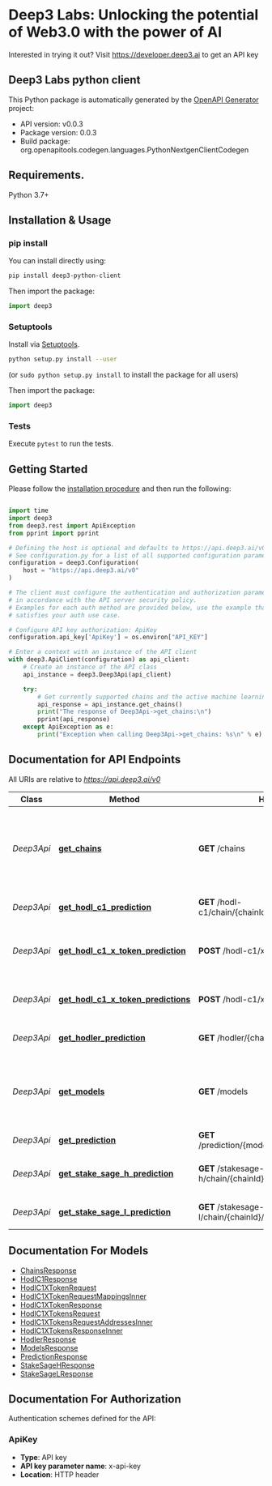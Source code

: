 # Deep3 Labs: Unlocking the potential of Web3.0 with the power of AI

Interested in trying it out? Visit https://developer.deep3.ai to get an API key

## Deep3 Labs python client
This Python package is automatically generated by the [OpenAPI Generator](https://openapi-generator.tech) project:

- API version: v0.0.3
- Package version: 0.0.3
- Build package: org.openapitools.codegen.languages.PythonNextgenClientCodegen

## Requirements.

Python 3.7+

## Installation & Usage
### pip install

You can install directly using:

```sh
pip install deep3-python-client
```

Then import the package:
```python
import deep3
```

### Setuptools

Install via [Setuptools](http://pypi.python.org/pypi/setuptools).

```sh
python setup.py install --user
```
(or `sudo python setup.py install` to install the package for all users)

Then import the package:
```python
import deep3
```

### Tests

Execute `pytest` to run the tests.

## Getting Started

Please follow the [installation procedure](#installation--usage) and then run the following:

```python

import time
import deep3
from deep3.rest import ApiException
from pprint import pprint

# Defining the host is optional and defaults to https://api.deep3.ai/v0
# See configuration.py for a list of all supported configuration parameters.
configuration = deep3.Configuration(
    host = "https://api.deep3.ai/v0"
)

# The client must configure the authentication and authorization parameters
# in accordance with the API server security policy.
# Examples for each auth method are provided below, use the example that
# satisfies your auth use case.

# Configure API key authorization: ApiKey
configuration.api_key['ApiKey'] = os.environ["API_KEY"]

# Enter a context with an instance of the API client
with deep3.ApiClient(configuration) as api_client:
    # Create an instance of the API class
    api_instance = deep3.Deep3Api(api_client)

    try:
        # Get currently supported chains and the active machine learning models
        api_response = api_instance.get_chains()
        print("The response of Deep3Api->get_chains:\n")
        pprint(api_response)
    except ApiException as e:
        print("Exception when calling Deep3Api->get_chains: %s\n" % e)

```

## Documentation for API Endpoints

All URIs are relative to *https://api.deep3.ai/v0*

Class | Method | HTTP request | Description
------------ | ------------- | ------------- | -------------
*Deep3Api* | [**get_chains**](docs/Deep3Api.md#get_chains) | **GET** /chains | Get currently supported chains and the active machine learning models
*Deep3Api* | [**get_hodl_c1_prediction**](docs/Deep3Api.md#get_hodl_c1_prediction) | **GET** /hodl-c1/chain/{chainId}/account/{address} | Get a HODL-C1 prediction
*Deep3Api* | [**get_hodl_c1_x_token_prediction**](docs/Deep3Api.md#get_hodl_c1_x_token_prediction) | **POST** /hodl-c1/x/token | Get a HODL-C1 cross-chain token prediction
*Deep3Api* | [**get_hodl_c1_x_token_predictions**](docs/Deep3Api.md#get_hodl_c1_x_token_predictions) | **POST** /hodl-c1/x/tokens | Get HODL-C1 cross-chain token predictions
*Deep3Api* | [**get_hodler_prediction**](docs/Deep3Api.md#get_hodler_prediction) | **GET** /hodler/{chainId}/{publicAddress} | Get a Hodler prediction
*Deep3Api* | [**get_models**](docs/Deep3Api.md#get_models) | **GET** /models | Get active machine learning models and the chains they support
*Deep3Api* | [**get_prediction**](docs/Deep3Api.md#get_prediction) | **GET** /prediction/{model}/{chainId}/{publicAddress} | Get a prediction
*Deep3Api* | [**get_stake_sage_h_prediction**](docs/Deep3Api.md#get_stake_sage_h_prediction) | **GET** /stakesage-h/chain/{chainId}/account/{address} | Get a StakeSage-H prediction
*Deep3Api* | [**get_stake_sage_l_prediction**](docs/Deep3Api.md#get_stake_sage_l_prediction) | **GET** /stakesage-l/chain/{chainId}/account/{address} | Get a StakeSage-L prediction


## Documentation For Models

 - [ChainsResponse](docs/ChainsResponse.md)
 - [HodlC1Response](docs/HodlC1Response.md)
 - [HodlC1XTokenRequest](docs/HodlC1XTokenRequest.md)
 - [HodlC1XTokenRequestMappingsInner](docs/HodlC1XTokenRequestMappingsInner.md)
 - [HodlC1XTokenResponse](docs/HodlC1XTokenResponse.md)
 - [HodlC1XTokensRequest](docs/HodlC1XTokensRequest.md)
 - [HodlC1XTokensRequestAddressesInner](docs/HodlC1XTokensRequestAddressesInner.md)
 - [HodlC1XTokensResponseInner](docs/HodlC1XTokensResponseInner.md)
 - [HodlerResponse](docs/HodlerResponse.md)
 - [ModelsResponse](docs/ModelsResponse.md)
 - [PredictionResponse](docs/PredictionResponse.md)
 - [StakeSageHResponse](docs/StakeSageHResponse.md)
 - [StakeSageLResponse](docs/StakeSageLResponse.md)


<a id="documentation-for-authorization"></a>
## Documentation For Authorization


Authentication schemes defined for the API:
<a id="ApiKey"></a>
### ApiKey

- **Type**: API key
- **API key parameter name**: x-api-key
- **Location**: HTTP header

